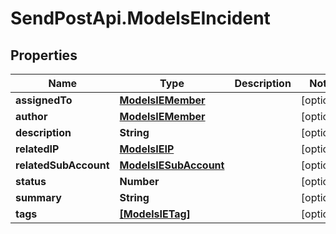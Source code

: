 # SendPostApi.ModelsEIncident

## Properties
Name | Type | Description | Notes
------------ | ------------- | ------------- | -------------
**assignedTo** | [**ModelsIEMember**](ModelsIEMember.md) |  | [optional] 
**author** | [**ModelsIEMember**](ModelsIEMember.md) |  | [optional] 
**description** | **String** |  | [optional] 
**relatedIP** | [**ModelsIEIP**](ModelsIEIP.md) |  | [optional] 
**relatedSubAccount** | [**ModelsIESubAccount**](ModelsIESubAccount.md) |  | [optional] 
**status** | **Number** |  | [optional] 
**summary** | **String** |  | [optional] 
**tags** | [**[ModelsIETag]**](ModelsIETag.md) |  | [optional] 


